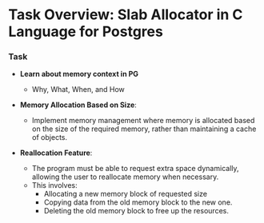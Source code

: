 # Task Overview: Slab Allocator in C Language for Postgres
### Task
 - **Learn about memory context in PG**
   - Why, What, When, and How
- **Memory Allocation Based on Size**:
    - Implement memory management where memory is allocated based on the size of the required memory, rather than maintaining a cache of objects.
  
- **Reallocation Feature**:
    - The program must be able to request extra space dynamically, allowing the user to reallocate memory when necessary.
    - This involves:
      - Allocating a new memory block of requested size
      - Copying data from the old memory block to the new one.
      - Deleting the old memory block to free up the resources.
